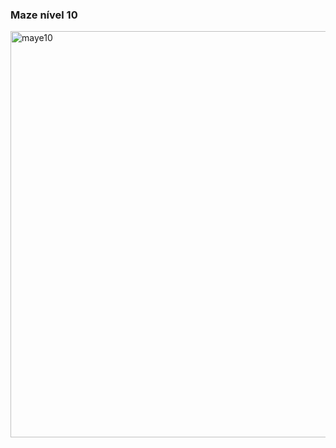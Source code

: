 ### **Maze nível 10**
<img width="650" alt="maye10" src="https://github.com/JorgeAraujo101/ATP2023/assets/114243274/0ed555fc-4538-4e93-be4a-83b61266bf78">
